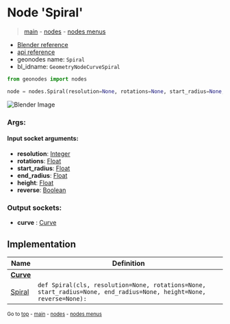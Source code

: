 # Node 'Spiral'

> [main](../structure.md) - [nodes](nodes.md) - [nodes menus](nodes_menus.md)

- [Blender reference](https://docs.blender.org/manual/en/latest/modeling/geometry_nodes/curve_primitives/curve_spiral.html)
- [api reference](https://docs.blender.org/api/current/bpy.types.GeometryNodeCurveSpiral.html)
- geonodes name: `Spiral`
- bl_idname: `GeometryNodeCurveSpiral`

```python
from geonodes import nodes

node = nodes.Spiral(resolution=None, rotations=None, start_radius=None, end_radius=None, height=None, reverse=None)
```

![Blender Image](https://docs.blender.org/manual/en/latest/_images/node-types_GeometryNodeCurveSpiral.webp)

### Args:

#### Input socket arguments:

- **resolution**: [Integer](Integer.md)
- **rotations**: [Float](Float.md)
- **start_radius**: [Float](Float.md)
- **end_radius**: [Float](Float.md)
- **height**: [Float](Float.md)
- **reverse**: [Boolean](Boolean.md)

### Output sockets:

- **curve** : [Curve](Curve.md)

## Implementation

| Name | Definition |
|------|------------|
| **[Curve](Curve.md)** |
| [Spiral](Curve.md#Spiral-classmethod) | `def Spiral(cls, resolution=None, rotations=None, start_radius=None, end_radius=None, height=None, reverse=None):` |

<sub>Go to [top](#node-Spiral) - [main](../structure.md) - [nodes](nodes.md) - [nodes menus](nodes_menus.md)</sub>

